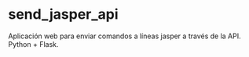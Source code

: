 # send_jasper_api
Aplicación web para enviar comandos a líneas jasper a través de la API. Python + Flask.
